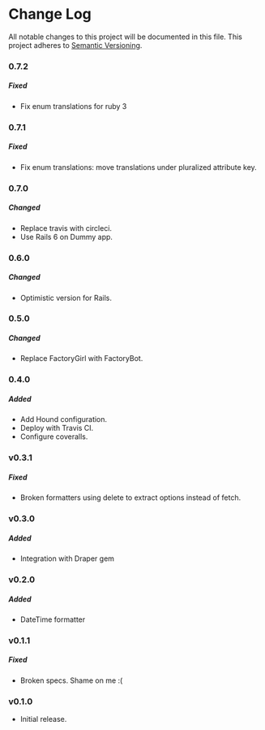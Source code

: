 # Change Log
All notable changes to this project will be documented in this file.
This project adheres to [Semantic Versioning](http://semver.org/).

### 0.7.2

##### Fixed

* Fix enum translations for ruby 3

### 0.7.1

##### Fixed

* Fix enum translations: move translations under pluralized attribute key.
### 0.7.0
##### Changed

* Replace travis with circleci.
* Use Rails 6 on Dummy app.

### 0.6.0

##### Changed

* Optimistic version for Rails.

### 0.5.0

##### Changed

* Replace FactoryGirl with FactoryBot.

### 0.4.0

##### Added

* Add Hound configuration.
* Deploy with Travis CI.
* Configure coveralls.

### v0.3.1

##### Fixed

* Broken formatters using delete to extract options instead of fetch.

### v0.3.0

##### Added

* Integration with Draper gem

### v0.2.0

##### Added

* DateTime formatter

### v0.1.1

##### Fixed

* Broken specs. Shame on me :(

### v0.1.0

* Initial release.
